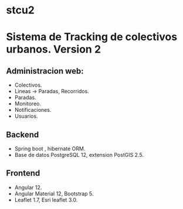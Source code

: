 # stcu2

# Sistema de Tracking de colectivos urbanos. Version 2

## Administracion web: 

+ Colectivos.
+ Lineas -> Paradas, Recorridos.
+ Paradas.
+ Monitoreo.
+ Notificaciones.
+ Usuarios.

## Backend

* Spring boot , hibernate ORM.
* Base de datos PostgreSQL 12, extension PostGIS 2.5.

## Frontend

* Angular 12.
* Angular Material 12, Bootstrap 5.
* Leaflet 1.7, Esri leaflet 3.0.
